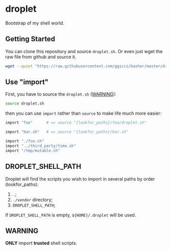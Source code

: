 # droplet

Bootstrap of my shell world.

## Getting Started

You can clone this repository and source `droplet.sh`. Or even just wget the raw file from github and source it.

```bash
wget --quiet "https://raw.githubusercontent.com/ggicci/basher/master/droplet.sh" -O "droplet.sh"
```

## Use "import"

First, you have to source the `droplet.sh` ([WARNING](#WARNING)):

```bash
source droplet.sh
```

then you can use `import` rather than `source` to make life much more easier:


```bash
import "foo"      # => source "{lookfor_paths}/foo/droplet.sh"

import "bar.sh"   # => source "{lookfor_paths}/bar.sh"

import "./foo.sh"
import "../third_party/time.sh"
import "/tmp/mutable.sh"
```


## DROPLET\_SHELL\_PATH

Droplet will find the scripts you wish to import in several paths by order (lookfor\_paths):

  1. `.`;
  2. `./vendor` directory;
  3. `DROPLET_SHELL_PATH`;

If `DROPLET_SHELL_PATH` is empty, `${HOME}/.droplet` will be used.

## WARNING

**ONLY** import **trusted** shell scripts.
